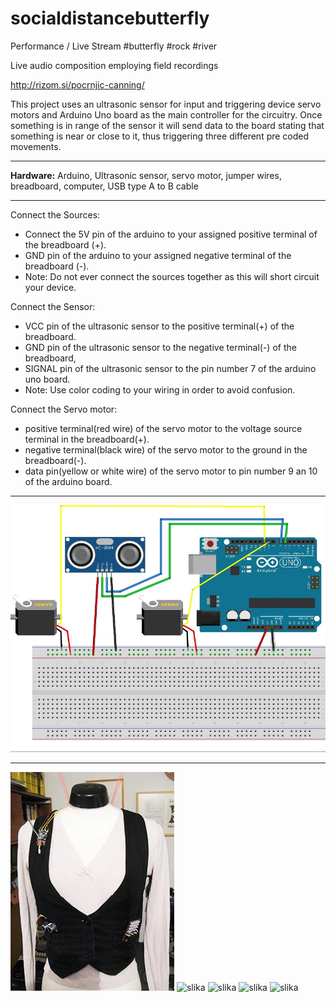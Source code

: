 # socialdistancebutterfly
Performance / Live Stream #butterfly #rock #river

Live audio composition employing field recordings

http://rizom.si/pocrnjic-canning/

This project uses an ultrasonic sensor for input and triggering device servo motors and Arduino Uno board as the main controller for the circuitry. Once something is in range of the sensor it will send data to the board stating that something is near or close to it, thus triggering three different pre coded movements.
***
**Hardware:** Arduino, Ultrasonic sensor, servo motor, jumper wires, breadboard, computer, USB type A to B cable
***
Connect the Sources: 
* Connect the 5V pin of the arduino to your assigned positive terminal of the breadboard (+).
* GND pin of the arduino to your assigned negative terminal of the breadboard (-).
* Note: Do not ever connect the sources together as this will short circuit your device.

Connect the Sensor: 

* VCC pin of the ultrasonic sensor to the positive terminal(+) of the breadboard.
* GND pin of the ultrasonic sensor to the negative terminal(-) of the breadboard,
* SIGNAL  pin of the ultrasonic sensor to the pin number 7 of the arduino uno board.
* Note: Use color coding to your wiring in order to avoid confusion.

Connect the Servo motor: 

* positive terminal(red wire) of the servo motor to the voltage source terminal in the breadboard(+).
* negative terminal(black wire) of the servo motor to the ground in the breadboard(-).
* data pin(yellow or white wire) of the servo motor to pin number 9 an 10 of the arduino board.
***
![slika](https://github.com/monitronica/RTS_0/blob/main/Wakawaka_bb.jpg)
***
![slika](https://github.com/monitronica/socialdistancebutterfly/blob/main/front.jpg)
![slika]()
![slika]()
![slika]()
![slika]()
